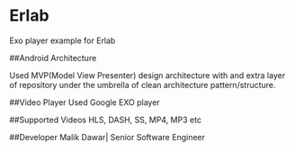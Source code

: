 # Erlab
Exo player example for Erlab

##Android Architecture

Used MVP(Model View Presenter) design architecture with and extra layer of repository under the umbrella of clean architecture pattern/structure.

##Video Player
Used Google EXO player

##Supported Videos
HLS, DASH, SS, MP4, MP3 etc

##Developer
Malik Dawar| Senior Software Engineer